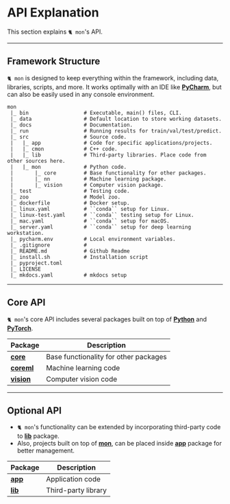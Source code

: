 # API Explanation

This section explains `🐈 mon`'s API.

---

## Framework Structure

`🐈 mon` is designed to keep everything within the framework, including data,
libraries, scripts, and more. It works optimally with an IDE like 
__[PyCharm](https://www.jetbrains.com/)__, but can also be easily used in any 
console environment.

```text
mon
 |_ bin                  # Executable, main() files, CLI.
 |_ data                 # Default location to store working datasets.
 |_ docs                 # Documentation.
 |_ run                  # Running results for train/val/test/predict.
 |_ src                  # Source code.
 |   |_ app              # Code for specific applications/projects.
 |   |_ cmon             # C++ code.
 |   |_ lib              # Third-party libraries. Place code from other sources here.
 |   |_ mon              # Python code.
 |       |_ core         # Base functionality for other packages.
 |       |_ nn           # Machine learning package.
 |       |_ vision       # Computer vision package.
 |_ test                 # Testing code.
 |_ zoo                  # Model zoo.
 |_ dockerfile           # Docker setup.
 |_ linux.yaml           # ``conda`` setup for Linux.
 |_ linux-test.yaml      # ``conda`` testing setup for Linux.
 |_ mac.yaml             # ``conda`` setup for macOS.
 |_ server.yaml          # ``conda`` setup for deep learning workstation.
 |_ pycharm.env          # Local environment variables.
 |_ .gitignore           # 
 |_ README.md            # Github Readme
 |_ install.sh           # Installation script
 |_ pyproject.toml  
 |_ LICENSE  
 |_ mkdocs.yaml          # mkdocs setup
```

---

## Core API

`🐈 mon`'s core API includes several packages built on top of 
__[Python](https://www.python.org/)__ and __[PyTorch](https://pytorch.org/)__.

| Package                           | Description                           |
|-----------------------------------|---------------------------------------|
| __[core](mon/core/index.md)__     | Base functionality for other packages |
| __[coreml](mon/coreml/index.md)__ | Machine learning code                 |
| __[vision](mon/vision/index.md)__ | Computer vision code                  |

---

## Optional API

- `🐈 mon`'s functionality can be extended by incorporating third-party code to
__[lib](explanation/lib/index.md)__ package. 
- Also, projects built on top of __[mon](explanation/mon/index.md)__, can be
  placed inside __[app](explanation/app/index.md)__ package for better
  management.

| Package                   | Description         |
|---------------------------|---------------------|
| __[app](app/index.md)__   | Application code    |
| __[lib](lib/index.md)__   | Third-party library |
